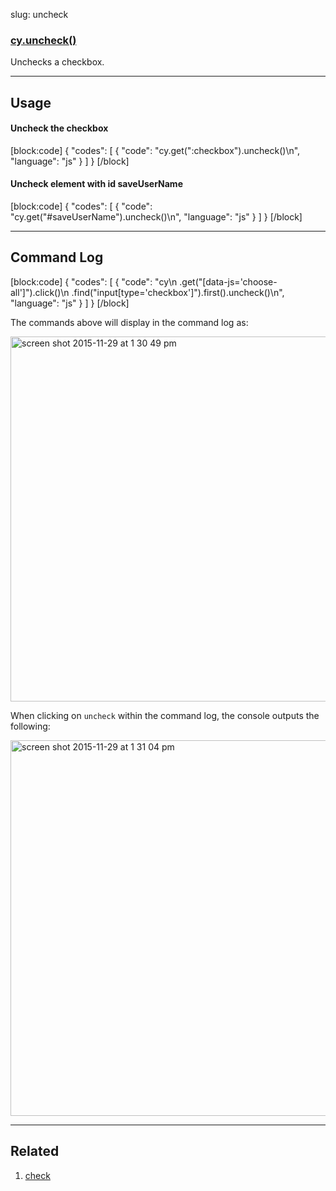 slug: uncheck

### [cy.uncheck()](#usage)

Unchecks a checkbox.

***

## Usage

#### Uncheck the checkbox

[block:code]
{
    "codes": [
        {
            "code": "cy.get(\":checkbox\").uncheck()\n",
            "language": "js"
        }
    ]
}
[/block]

#### Uncheck element with id saveUserName

[block:code]
{
    "codes": [
        {
            "code": "cy.get(\"#saveUserName\").uncheck()\n",
            "language": "js"
        }
    ]
}
[/block]
***

## Command Log

[block:code]
{
    "codes": [
        {
            "code": "cy\n  .get(\"[data-js='choose-all']\").click()\n  .find(\"input[type='checkbox']\").first().uncheck()\n",
            "language": "js"
        }
    ]
}
[/block]

The commands above will display in the command log as:

<img width="584" alt="screen shot 2015-11-29 at 1 30 49 pm" src="https://cloud.githubusercontent.com/assets/1271364/11459133/7bf25814-969d-11e5-9f03-9d2d4538fcd5.png">

When clicking on `uncheck` within the command log, the console outputs the following:

<img width="601" alt="screen shot 2015-11-29 at 1 31 04 pm" src="https://cloud.githubusercontent.com/assets/1271364/11459134/7f29dea8-969d-11e5-9843-dfd07dfe888f.png">

***
## Related
1. [check](check)